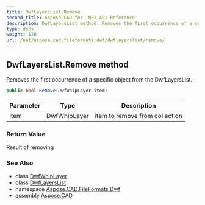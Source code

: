 ```yaml
---
title: DwfLayersList.Remove
second_title: Aspose.CAD for .NET API Reference
description: DwfLayersList method. Removes the first occurrence of a specific object from the DwfLayersList
type: docs
weight: 120
url: /net/aspose.cad.fileformats.dwf/dwflayerslist/remove/
---
```

## DwfLayersList.Remove method

Removes the first occurrence of a specific object from the DwfLayersList.

```csharp
public bool Remove(DwfWhipLayer item)
```

| Parameter | Type | Description |
| --- | --- | --- |
| item | DwfWhipLayer | item to remove from collection |

### Return Value

Result of removing

### See Also

* class [DwfWhipLayer](../../../aspose.cad.fileformats.dwf.whip.objects/dwfwhiplayer/)
* class [DwfLayersList](../)
* namespace [Aspose.CAD.FileFormats.Dwf](../../dwflayerslist/)
* assembly [Aspose.CAD](../../../)


